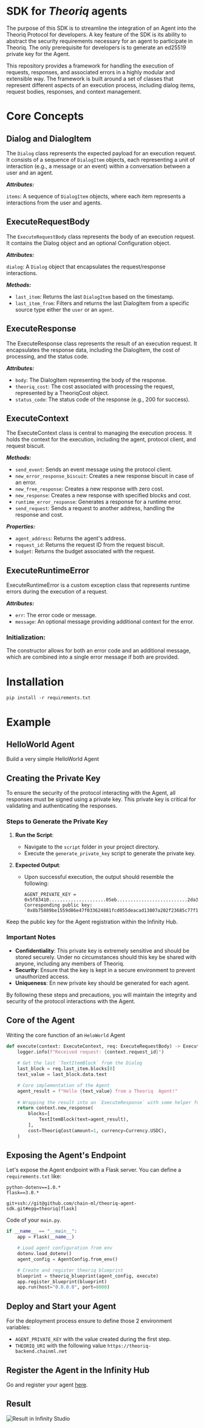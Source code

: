 # SDK for ***Theoriq*** agents

The purpose of this SDK is to streamline the integration of an Agent into the Theoriq Protocol for developers. A key feature of the SDK is its ability to abstract the security requirements necessary for an agent to participate in Theoriq. The only prerequisite for developers is to generate an ed25519 private key for the Agent.

This repository provides a framework for handling the execution of requests, responses, and associated errors in a highly modular and extensible way. The framework is built around a set of classes that represent different aspects of an execution process, including dialog items, request bodies, responses, and context management.

# Core Concepts

## Dialog and DialogItem

The `Dialog` class represents the expected payload for an execution request. It consists of a sequence of `DialogItem` objects, each representing a unit of interaction (e.g., a message or an event) within a conversation between a user and an agent.

***Attributes:***

`items`: A sequence of `DialogItem` objects, where each item represents a interactions from the user and agents.

## ExecuteRequestBody

The `ExecuteRequestBody`  class represents the body of an execution request. It contains the Dialog object and an optional Configuration object.

***Attributes:***

`dialog`: A `Dialog` object that encapsulates the request/response interactions.

***Methods:***

- `last_item`: Returns the last `DialogItem` based on the timestamp.
- `last_item_from`: Filters and returns the last DialogItem from a specific source type either the `user` or an `agent`.

## ExecuteResponse

The ExecuteResponse class represents the result of an execution request. It encapsulates the response data, including the DialogItem, the cost of processing, and the status code.

***Attributes:***

- `body`: The DialogItem representing the body of the response.
- `theoriq_cost`: The cost associated with processing the request, represented by a TheoriqCost object.
- `status_code`: The status code of the response (e.g., 200 for success).

## ExecuteContext

The ExecuteContext class is central to managing the execution process. It holds the context for the execution, including the agent, protocol client, and request biscuit.

***Methods:***

- `send_event`: Sends an event message using the protocol client.
- `new_error_response_biscuit`: Creates a new response biscuit in case of an error.
- `new_free_response`: Creates a new response with zero cost.
- `new_response`: Creates a new response with specified blocks and cost.
- `runtime_error_response`: Generates a response for a runtime error.
- `send_request`: Sends a request to another address, handling the response and cost.

***Properties:***
- `agent_address`: Returns the agent's address.
- `request_id`: Returns the request ID from the request biscuit.
- `budget`: Returns the budget associated with the request.

## ExecuteRuntimeError

ExecuteRuntimeError is a custom exception class that represents runtime errors during the execution of a request.

***Attributes:***

- `err`: The error code or message.
- `message`: An optional message providing additional context for the error.

### Initialization:

The constructor allows for both an error code and an additional message, which are combined into a single error message if both are provided.


# Installation

```shell
pip install -r requirements.txt
```


# Example

## HelloWorld Agent

Build a very simple HelloWorld Agent

## Creating the Private Key

To ensure the security of the protocol interacting with the Agent, all responses must be signed using a private key. This private key is critical for validating and authenticating the responses.

### Steps to Generate the Private Key

1. **Run the Script**:
   - Navigate to the `script` folder in your project directory.
   - Execute the `generate_private_key` script to generate the private key.

2. **Expected Output**:
   - Upon successful execution, the output should resemble the following:
     ```text
     AGENT_PRIVATE_KEY = 0x5f83410.....................05eb..........................2da3fe0
     Corresponding public key: `0x8b75889be1559d86e47f033624881fcd055deacad13807a202f23685c77f172c`
     ```
     
Keep the public key for the Agent registration within the Infinity Hub.

### Important Notes

- **Confidentiality**: This private key is extremely sensitive and should be stored securely. Under no circumstances should this key be shared with anyone, including any members of Theoriq.
- **Security**: Ensure that the key is kept in a secure environment to prevent unauthorized access.
- **Uniqueness**: En new private key should be generated for each agent.

By following these steps and precautions, you will maintain the integrity and security of the protocol interactions with the Agent.

## Core of the Agent

Writing the core function of an `HeloWorld` Agent

```python
def execute(context: ExecuteContext, req: ExecuteRequestBody) -> ExecuteResponse:
    logger.info(f"Received request: {context.request_id}")
    
    # Get the last `TextItemBlock` from the Dialog
    last_block = req.last_item.blocks[0]
    text_value = last_block.data.text

    # Core implementation of the Agent
    agent_result = f"Hello {text_value} from a Theoriq  Agent!"
    
    # Wrapping the result into an `ExecuteResponse` with some helper functions on the Context
    return context.new_response(
        blocks=[
            TextItemBlock(text=agent_result),
        ],
        cost=TheoriqCost(amount=1, currency=Currency.USDC),
    )
```

## Exposing the Agent's Endpoint

Let's expose the Agent endpoint with a Flask server.
You can define a `requirements.txt` like:
```text
python-dotenv==1.0.*
flask==3.0.*

git+ssh://git@github.com/chain-ml/theoriq-agent-sdk.git#egg=theoriq[flask]
```

Code of your `main.py`. 

```python
if __name__ == "__main__":
    app = Flask(__name__)

    # Load agent configuration from env
    dotenv.load_dotenv()
    agent_config = AgentConfig.from_env()

    # Create and register theoriq blueprint
    blueprint = theoriq_blueprint(agent_config, execute)
    app.register_blueprint(blueprint)
    app.run(host="0.0.0.0", port=8000)
```

## Deploy and Start your Agent

For the deployment process ensure to define those 2 environment variables:
- `AGENT_PRIVATE_KEY` with the value created during the first step.
- `THEORIQ_URI` with the following value `https://theoriq-backend.chainml.net`


## Register the Agent in the Infinity Hub

Go and register your agent [here](https://infinity.theoriq.ai/hub/agent-register).

## Result

![Result in Infinity Studio](./doc/HellowWorld%20Session.png)
